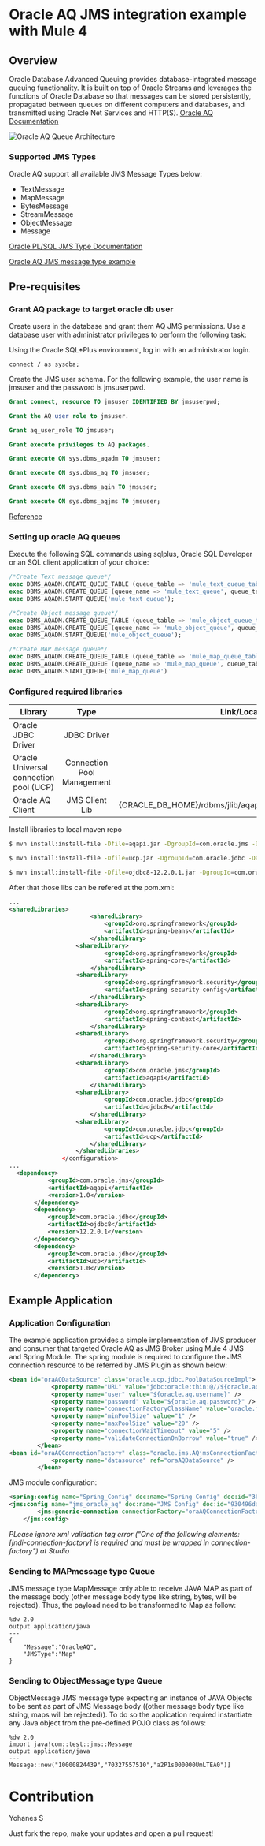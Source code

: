 # Oracle AQ JMS integration example with Mule 4

## Overview

Oracle Database Advanced Queuing provides database-integrated message queuing functionality. It is built on top of Oracle Streams and leverages the functions of Oracle Database so that messages can be stored persistently, propagated between queues on different computers and databases, and transmitted using Oracle Net Services and HTTP(S). [Oracle AQ Documentation](https://docs.oracle.com/database/121/ADQUE/aq_intro.htm#ADQUE2418)

![Oracle AQ Queue Architecture](https://docs.oracle.com/database/121/ADQUE/img/adque250.gif)

### Supported JMS Types

Oracle AQ support all available JMS Message Types below:
* TextMessage
* MapMessage
* BytesMessage
* StreamMessage
* ObjectMessage
* Message

[Oracle PL/SQL JMS Type Documentation](https://docs.oracle.com/database/121/ARPLS/t_jms.htm#ARPLS74857)

[Oracle AQ JMS message type example](https://docs.oracle.com/database/121/ADQUE/jm_exmpl.htm#ADQUE1600)


## Pre-requisites

### Grant AQ package to target oracle db user

Create users in the database and grant them AQ JMS permissions. Use a database user with administrator privileges to perform the following task:

Using the Oracle SQL*Plus environment, log in with an administrator login.

`connect / as sysdba;`

Create the JMS user schema. For the following example, the user name is jmsuser and the password is jmsuserpwd.

```SQL
Grant connect, resource TO jmsuser IDENTIFIED BY jmsuserpwd;

Grant the AQ user role to jmsuser.

Grant aq_user_role TO jmsuser;

Grant execute privileges to AQ packages.

Grant execute ON sys.dbms_aqadm TO jmsuser;

Grant execute ON sys.dbms_aq TO jmsuser;

Grant execute ON sys.dbms_aqin TO jmsuser;

Grant execute ON sys.dbms_aqjms TO jmsuser;
```

[Reference](https://docs.oracle.com/cd/E15523_01/web.1111/e13738/aq_jms.htm#JMSAD576)

### Setting up oracle AQ queues

Execute the following SQL commands using sqlplus, Oracle SQL Developer or an SQL client application of your choice:

```SQL
/*Create Text message queue*/
exec DBMS_AQADM.CREATE_QUEUE_TABLE (queue_table => 'mule_text_queue_table', queue_payload_type => 'sys.aq$_jms_text_message');
exec DBMS_AQADM.CREATE_QUEUE (queue_name => 'mule_text_queue', queue_table => 'mule_text_queue_table');
exec DBMS_AQADM.START_QUEUE('mule_text_queue');

/*Create Object message queue*/
exec DBMS_AQADM.CREATE_QUEUE_TABLE (queue_table => 'mule_object_queue_table', queue_payload_type => 'sys.aq$_jms_object_message');
exec DBMS_AQADM.CREATE_QUEUE (queue_name => 'mule_object_queue', queue_table => 'mule_object_queue_table');
exec DBMS_AQADM.START_QUEUE('mule_object_queue');

/*Create MAP message queue*/
exec DBMS_AQADM.CREATE_QUEUE_TABLE (queue_table => 'mule_map_queue_table', queue_payload_type => 'sys.aq$_jms_map_message');
exec DBMS_AQADM.CREATE_QUEUE (queue_name => 'mule_map_queue', queue_table => 'mule_map_queue_table');
exec DBMS_AQADM.START_QUEUE('mule_map_queue')
```

### Configured required libraries

| Library | Type        |Link/Location          |
|---------|:-----------:|-------------:|
|Oracle JDBC Driver| JDBC Driver|[link](https://www.oracle.com/database/technologies/jdbc-ucp-122-downloads.html)|
|Oracle Universal connection pool (UCP)|Connection Pool Management|[link](https://www.oracle.com/database/technologies/jdbc-ucp-122-downloads.html)|
|Oracle AQ Client|JMS Client Lib| {ORACLE_DB_HOME}/rdbms/jlib/aqapi.jar|


Install libraries to local maven repo

```bash
$ mvn install:install-file -Dfile=aqapi.jar -DgroupId=com.oracle.jms -DartifactId=aqapi -Dversion=1.0 -Dpackaging=jar -DgeneratePom=true

$ mvn install:install-file -Dfile=ucp.jar -DgroupId=com.oracle.jdbc -DartifactId=ucp -Dversion=1.0 -Dpackaging=jar -DgeneratePom=true

$ mvn install:install-file -Dfile=ojdbc8-12.2.0.1.jar -DgroupId=com.oracle.jdbc -DartifactId=ojdbc8 -Dversion=12.2.0.1 -Dpackaging=jar -DgeneratePom=true
```

 After that those libs can be refered at the pom.xml:
 ```xml
 ...
 <sharedLibraries>
                        <sharedLibrary>
                            <groupId>org.springframework</groupId>
                            <artifactId>spring-beans</artifactId>
                        </sharedLibrary>
                    <sharedLibrary>
                            <groupId>org.springframework</groupId>
                            <artifactId>spring-core</artifactId>
                        </sharedLibrary>
                    <sharedLibrary>
                            <groupId>org.springframework.security</groupId>
                            <artifactId>spring-security-config</artifactId>
                        </sharedLibrary>
                    <sharedLibrary>
                            <groupId>org.springframework</groupId>
                            <artifactId>spring-context</artifactId>
                        </sharedLibrary>
                    <sharedLibrary>
                            <groupId>org.springframework.security</groupId>
                            <artifactId>spring-security-core</artifactId>
                        </sharedLibrary>
                    <sharedLibrary>
				            <groupId>com.oracle.jms</groupId>
				            <artifactId>aqapi</artifactId>
                        </sharedLibrary>
                    <sharedLibrary>
				            <groupId>com.oracle.jdbc</groupId>
				            <artifactId>ojdbc8</artifactId>
                        </sharedLibrary>
                    <sharedLibrary>
            				<groupId>com.oracle.jdbc</groupId>
            				<artifactId>ucp</artifactId>
                        </sharedLibrary>
                    </sharedLibraries>
                </configuration>
 ...
   <dependency>
            <groupId>com.oracle.jms</groupId>
            <artifactId>aqapi</artifactId>
            <version>1.0</version>
        </dependency>
    	<dependency>
            <groupId>com.oracle.jdbc</groupId>
            <artifactId>ojdbc8</artifactId>
            <version>12.2.0.1</version>
        </dependency>
    	<dependency>
            <groupId>com.oracle.jdbc</groupId>
            <artifactId>ucp</artifactId>
            <version>1.0</version>
        </dependency>
 ```

## Example Application

### Application Configuration

The example application provides a simple implementation of JMS producer and consumer that targeted Oracle AQ as JMS Broker using Mule 4 JMS and Spring Module. The spring module is required to configure the JMS connection resource to be referred by JMS Plugin as shown below:

```xml
<bean id="oraAQDataSource" class="oracle.ucp.jdbc.PoolDataSourceImpl">
			<property name="URL" value="jdbc:oracle:thin:@//${oracle.aq.host}:${oracle.aq.port}/${oracle.aq.sid}" />
			<property name="user" value="${oracle.aq.username}" />
			<property name="password" value="${oracle.aq.password}" />
			<property name="connectionFactoryClassName" value="oracle.jdbc.pool.OracleDataSource" />
			<property name="minPoolSize" value="1" />
			<property name="maxPoolSize" value="20" />
			<property name="connectionWaitTimeout" value="5" />
			<property name="validateConnectionOnBorrow" value="true" />
		</bean>
<bean id="oraAQConnectionFactory" class="oracle.jms.AQjmsConnectionFactory">
			<property name="datasource" ref="oraAQDataSource" />
		</bean>
```

JMS module configuration:

```xml
<spring:config name="Spring_Config" doc:name="Spring Config" doc:id="36cb9e37-cfa0-4b7f-b648-11e4ada2a26b" files="beans.xml" />
<jms:config name="jms_oracle_aq" doc:name="JMS Config" doc:id="930496da-dea2-43c7-ad16-4e53571c7235" >
		<jms:generic-connection connectionFactory="oraAQConnectionFactory" />
	</jms:config>
```
_PLease ignore xml validation tag error ("One of the following elements: [jndi-connection-factory] is required and must be wrapped in connection-factory") at Studio_

### Sending to MAPmessage type Queue 

JMS message type MapMessage only able to receive JAVA MAP as part of the message body (other message body type like string, bytes, will be rejected). Thus, the payload need to be transformed to Map as follow:

```
%dw 2.0
output application/java
---
{
	"Message":"OracleAQ",
	"JMSType":"Map"
}
```

### Sending to ObjectMessage type Queue 

ObjectMessage JMS message type expecting an instance of JAVA Objects to be sent as part of JMS Message body ((other message body type like string, maps will be rejected)). To do so the application required instantiate any Java object from the pre-defined POJO class as follows:

```
%dw 2.0
import java!com::test::jms::Message
output application/java
---
Message::new("10000824439","70327557510","a2P1s000000UmLTEA0")]
```


# Contribution
Yohanes S

Just fork the repo, make your updates and open a pull request!